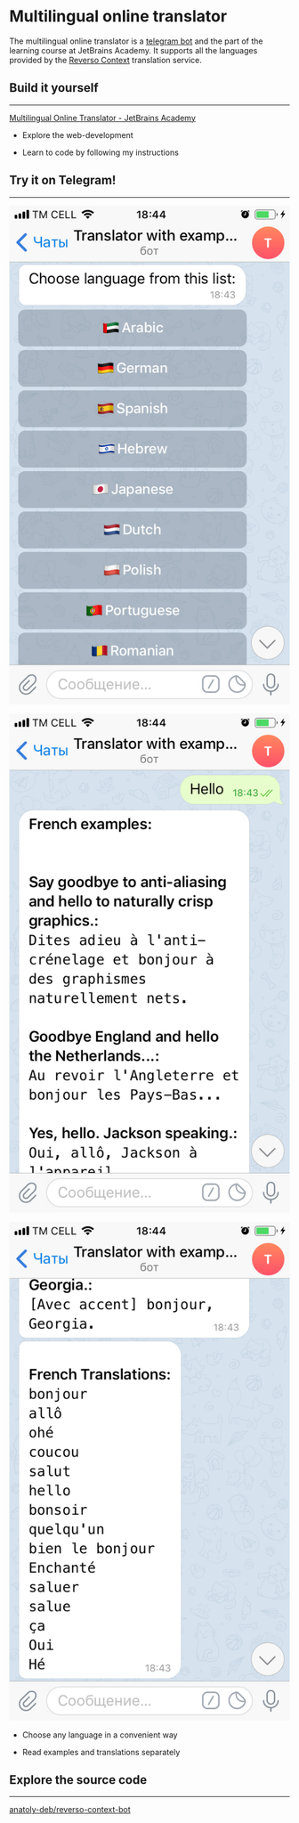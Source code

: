 # Multilingual online translator

The multilingual online translator is a [telegram bot](https://t.me/translator_with_examples_bot) and the part of the learning course at JetBrains Academy. It supports all the languages provided by the [Reverso Context](https://context.reverso.net/translation/about) translation service.

## Build it yourself

---

[Multilingual Online Translator - JetBrains Academy](https://hyperskill.org/projects/99)

- Explore the web-development

- Learn to code by following my instructions

## Try it on Telegram!

---

![Multilingual%20online%20translator/IMG_0491.png](Multilingual%20online%20translator/IMG_0491.png)

![Multilingual%20online%20translator/IMG_0492.png](Multilingual%20online%20translator/IMG_0492.png)

![Multilingual%20online%20translator/IMG_0493.png](Multilingual%20online%20translator/IMG_0493.png)

- Choose any language in a convenient way

- Read examples and translations separately

## Explore the source code

---

[anatoly-deb/reverso-context-bot](https://github.com/anatoly-deb/reverso-context-bot)